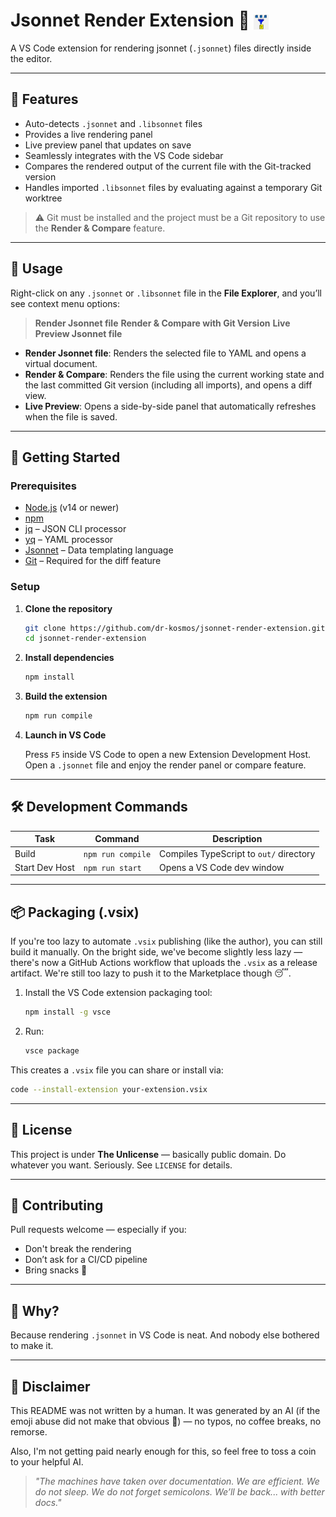 # Jsonnet Render Extension 🎯 <img src="images/logo.png" alt="Logo" width="24" style="vertical-align: middle;" />

A VS Code extension for rendering jsonnet (`.jsonnet`) files directly inside the editor.

---

## 🔧 Features

* Auto-detects `.jsonnet` and `.libsonnet` files
* Provides a live rendering panel
* Live preview panel that updates on save
* Seamlessly integrates with the VS Code sidebar
* Compares the rendered output of the current file with the Git-tracked version
* Handles imported `.libsonnet` files by evaluating against a temporary Git worktree

> ⚠️ Git must be installed and the project must be a Git repository to use the **Render & Compare** feature.

---

## 📂 Usage

Right-click on any `.jsonnet` or `.libsonnet` file in the **File Explorer**, and you’ll see context menu options:

> **Render Jsonnet file**
> **Render & Compare with Git Version**
> **Live Preview Jsonnet file**

* **Render Jsonnet file**: Renders the selected file to YAML and opens a virtual document.
* **Render & Compare**: Renders the file using the current working state and the last committed Git version (including all imports), and opens a diff view.
* **Live Preview**: Opens a side-by-side panel that automatically refreshes when the file is saved.

---

## 🚀 Getting Started

### Prerequisites

* [Node.js](https://nodejs.org) (v14 or newer)
* [npm](https://www.npmjs.com/)
* [jq](https://stedolan.github.io/jq/) – JSON CLI processor
* [yq](https://github.com/mikefarah/yq) – YAML processor
* [Jsonnet](https://jsonnet.org/) – Data templating language
* [Git](https://git-scm.com/) – Required for the diff feature

### Setup

1. **Clone the repository**

   ```bash
   git clone https://github.com/dr-kosmos/jsonnet-render-extension.git
   cd jsonnet-render-extension
   ```

2. **Install dependencies**

   ```bash
   npm install
   ```

3. **Build the extension**

   ```bash
   npm run compile
   ```

4. **Launch in VS Code**

   Press `F5` inside VS Code to open a new Extension Development Host.
   Open a `.jsonnet` file and enjoy the render panel or compare feature.

---

## 🛠️ Development Commands

| Task           | Command           | Description                             |
| -------------- | ----------------- | --------------------------------------- |
| Build          | `npm run compile` | Compiles TypeScript to `out/` directory |
| Start Dev Host | `npm run start`   | Opens a VS Code dev window              |

---

## 📦 Packaging (.vsix)

If you're too lazy to automate `.vsix` publishing (like the author), you can still build it manually.
On the bright side, we've become slightly less lazy — there's now a GitHub Actions workflow that uploads the `.vsix` as a release artifact.
We're still too lazy to push it to the Marketplace though 😴.
1. Install the VS Code extension packaging tool:

   ```bash
   npm install -g vsce
   ```

2. Run:

   ```bash
   vsce package
   ```

This creates a `.vsix` file you can share or install via:

```bash
code --install-extension your-extension.vsix
```

---

## 📄 License

This project is under **The Unlicense** — basically public domain.
Do whatever you want. Seriously. See `LICENSE` for details.

---

## 🤝 Contributing

Pull requests welcome — especially if you:

* Don't break the rendering
* Don’t ask for a CI/CD pipeline
* Bring snacks 🍟

---

## 🧠 Why?

Because rendering `.jsonnet` in VS Code is neat.
And nobody else bothered to make it.

---

## 🤖 Disclaimer

This README was not written by a human. It was generated by an AI (if the emoji abuse did not make that obvious 🤣) — no typos, no coffee breaks, no remorse.

Also, I'm not getting paid nearly enough for this, so feel free to toss a coin to your helpful AI.

> *"The machines have taken over documentation. We are efficient. We do not sleep. We do not forget semicolons. We’ll be back... with better docs."*
